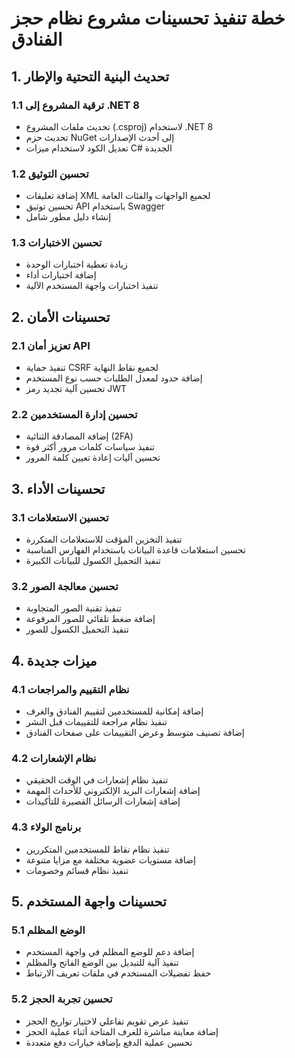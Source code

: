 # خطة تنفيذ تحسينات مشروع نظام حجز الفنادق

## 1. تحديث البنية التحتية والإطار

### 1.1 ترقية المشروع إلى .NET 8
- تحديث ملفات المشروع (.csproj) لاستخدام .NET 8
- تحديث حزم NuGet إلى أحدث الإصدارات
- تعديل الكود لاستخدام ميزات C# الجديدة

### 1.2 تحسين التوثيق
- إضافة تعليقات XML لجميع الواجهات والفئات العامة
- تحسين توثيق API باستخدام Swagger
- إنشاء دليل مطور شامل

### 1.3 تحسين الاختبارات
- زيادة تغطية اختبارات الوحدة
- إضافة اختبارات أداء
- تنفيذ اختبارات واجهة المستخدم الآلية

## 2. تحسينات الأمان

### 2.1 تعزيز أمان API
- تنفيذ حماية CSRF لجميع نقاط النهاية
- إضافة حدود لمعدل الطلبات حسب نوع المستخدم
- تحسين آلية تجديد رمز JWT

### 2.2 تحسين إدارة المستخدمين
- إضافة المصادقة الثنائية (2FA)
- تنفيذ سياسات كلمات مرور أكثر قوة
- تحسين آليات إعادة تعيين كلمة المرور

## 3. تحسينات الأداء

### 3.1 تحسين الاستعلامات
- تنفيذ التخزين المؤقت للاستعلامات المتكررة
- تحسين استعلامات قاعدة البيانات باستخدام الفهارس المناسبة
- تنفيذ التحميل الكسول للبيانات الكبيرة

### 3.2 تحسين معالجة الصور
- تنفيذ تقنية الصور المتجاوبة
- إضافة ضغط تلقائي للصور المرفوعة
- تنفيذ التحميل الكسول للصور

## 4. ميزات جديدة

### 4.1 نظام التقييم والمراجعات
- إضافة إمكانية للمستخدمين لتقييم الفنادق والغرف
- تنفيذ نظام مراجعة للتقييمات قبل النشر
- إضافة تصنيف متوسط وعرض التقييمات على صفحات الفنادق

### 4.2 نظام الإشعارات
- تنفيذ نظام إشعارات في الوقت الحقيقي
- إضافة إشعارات البريد الإلكتروني للأحداث المهمة
- إضافة إشعارات الرسائل القصيرة للتأكيدات

### 4.3 برنامج الولاء
- تنفيذ نظام نقاط للمستخدمين المتكررين
- إضافة مستويات عضوية مختلفة مع مزايا متنوعة
- تنفيذ نظام قسائم وخصومات

## 5. تحسينات واجهة المستخدم

### 5.1 الوضع المظلم
- إضافة دعم للوضع المظلم في واجهة المستخدم
- تنفيذ آلية للتبديل بين الوضع الفاتح والمظلم
- حفظ تفضيلات المستخدم في ملفات تعريف الارتباط

### 5.2 تحسين تجربة الحجز
- تنفيذ عرض تقويم تفاعلي لاختيار تواريخ الحجز
- إضافة معاينة مباشرة للغرف المتاحة أثناء عملية الحجز
- تحسين عملية الدفع بإضافة خيارات دفع متعددة
